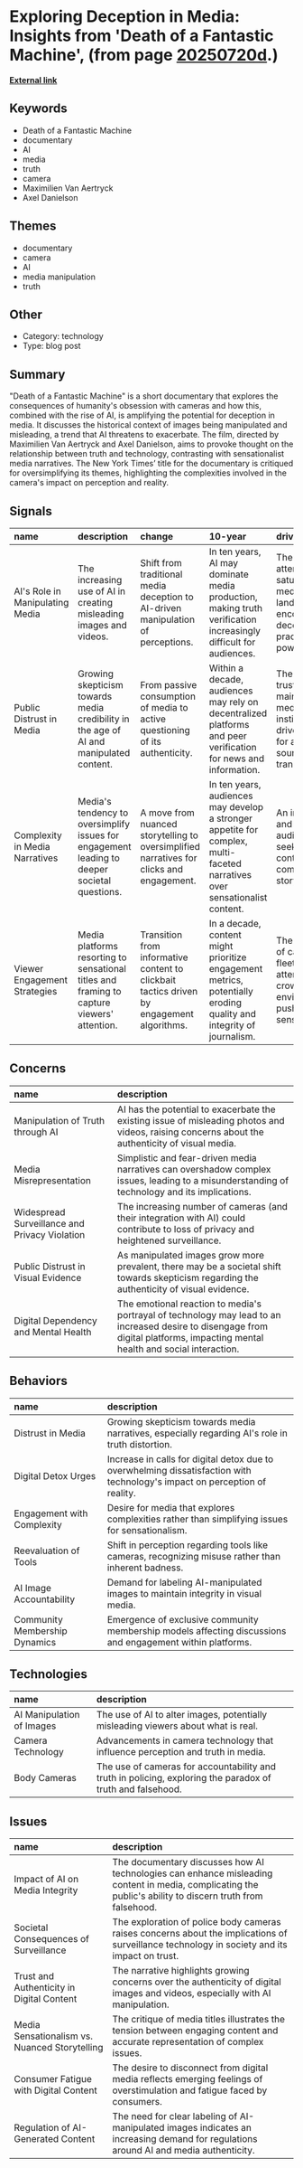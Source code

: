 # __Exploring Deception in Media: Insights from 'Death of a Fantastic Machine'__, (from page [20250720d](https://kghosh.substack.com/p/20250720d).)

__[External link](https://kottke.org/25/06/death-of-a-fantastic-machine?ref=sentiers.media)__



## Keywords

* Death of a Fantastic Machine
* documentary
* AI
* media
* truth
* camera
* Maximilien Van Aertryck
* Axel Danielson

## Themes

* documentary
* camera
* AI
* media manipulation
* truth

## Other

* Category: technology
* Type: blog post

## Summary

"Death of a Fantastic Machine" is a short documentary that explores the consequences of humanity's obsession with cameras and how this, combined with the rise of AI, is amplifying the potential for deception in media. It discusses the historical context of images being manipulated and misleading, a trend that AI threatens to exacerbate. The film, directed by Maximilien Van Aertryck and Axel Danielson, aims to provoke thought on the relationship between truth and technology, contrasting with sensationalist media narratives. The New York Times’ title for the documentary is critiqued for oversimplifying its themes, highlighting the complexities involved in the camera's impact on perception and reality.

## Signals

| name                            | description                                                                                  | change                                                                                    | 10-year                                                                                                                    | driving-force                                                                                                 |   relevancy |
|:--------------------------------|:---------------------------------------------------------------------------------------------|:------------------------------------------------------------------------------------------|:---------------------------------------------------------------------------------------------------------------------------|:--------------------------------------------------------------------------------------------------------------|------------:|
| AI's Role in Manipulating Media | The increasing use of AI in creating misleading images and videos.                           | Shift from traditional media deception to AI-driven manipulation of perceptions.          | In ten years, AI may dominate media production, making truth verification increasingly difficult for audiences.            | The race for attention in a saturated media landscape encourages deceptive practices powered by AI.           |           4 |
| Public Distrust in Media        | Growing skepticism towards media credibility in the age of AI and manipulated content.       | From passive consumption of media to active questioning of its authenticity.              | Within a decade, audiences may rely on decentralized platforms and peer verification for news and information.             | The erosion of trust in mainstream media institutions drives demand for alternative sources and transparency. |           5 |
| Complexity in Media Narratives  | Media's tendency to oversimplify issues for engagement leading to deeper societal questions. | A move from nuanced storytelling to oversimplified narratives for clicks and engagement.  | In ten years, audiences may develop a stronger appetite for complex, multi-faceted narratives over sensationalist content. | An informed and critical audience seeks deeper context and complexity in storytelling.                        |           4 |
| Viewer Engagement Strategies    | Media platforms resorting to sensational titles and framing to capture viewers' attention.   | Transition from informative content to clickbait tactics driven by engagement algorithms. | In a decade, content might prioritize engagement metrics, potentially eroding quality and integrity of journalism.         | The necessity of capturing fleeting attention in a crowded media environment pushes for sensationalism.       |           3 |

## Concerns

| name                                          | description                                                                                                                                                                    |
|:----------------------------------------------|:-------------------------------------------------------------------------------------------------------------------------------------------------------------------------------|
| Manipulation of Truth through AI              | AI has the potential to exacerbate the existing issue of misleading photos and videos, raising concerns about the authenticity of visual media.                                |
| Media Misrepresentation                       | Simplistic and fear-driven media narratives can overshadow complex issues, leading to a misunderstanding of technology and its implications.                                   |
| Widespread Surveillance and Privacy Violation | The increasing number of cameras (and their integration with AI) could contribute to loss of privacy and heightened surveillance.                                              |
| Public Distrust in Visual Evidence            | As manipulated images grow more prevalent, there may be a societal shift towards skepticism regarding the authenticity of visual evidence.                                     |
| Digital Dependency and Mental Health          | The emotional reaction to media's portrayal of technology may lead to an increased desire to disengage from digital platforms, impacting mental health and social interaction. |

## Behaviors

| name                          | description                                                                                                                |
|:------------------------------|:---------------------------------------------------------------------------------------------------------------------------|
| Distrust in Media             | Growing skepticism towards media narratives, especially regarding AI's role in truth distortion.                           |
| Digital Detox Urges           | Increase in calls for digital detox due to overwhelming dissatisfaction with technology's impact on perception of reality. |
| Engagement with Complexity    | Desire for media that explores complexities rather than simplifying issues for sensationalism.                             |
| Reevaluation of Tools         | Shift in perception regarding tools like cameras, recognizing misuse rather than inherent badness.                         |
| AI Image Accountability       | Demand for labeling AI-manipulated images to maintain integrity in visual media.                                           |
| Community Membership Dynamics | Emergence of exclusive community membership models affecting discussions and engagement within platforms.                  |

## Technologies

| name                      | description                                                                                                |
|:--------------------------|:-----------------------------------------------------------------------------------------------------------|
| AI Manipulation of Images | The use of AI to alter images, potentially misleading viewers about what is real.                          |
| Camera Technology         | Advancements in camera technology that influence perception and truth in media.                            |
| Body Cameras              | The use of cameras for accountability and truth in policing, exploring the paradox of truth and falsehood. |

## Issues

| name                                          | description                                                                                                                                               |
|:----------------------------------------------|:----------------------------------------------------------------------------------------------------------------------------------------------------------|
| Impact of AI on Media Integrity               | The documentary discusses how AI technologies can enhance misleading content in media, complicating the public's ability to discern truth from falsehood. |
| Societal Consequences of Surveillance         | The exploration of police body cameras raises concerns about the implications of surveillance technology in society and its impact on trust.              |
| Trust and Authenticity in Digital Content     | The narrative highlights growing concerns over the authenticity of digital images and videos, especially with AI manipulation.                            |
| Media Sensationalism vs. Nuanced Storytelling | The critique of media titles illustrates the tension between engaging content and accurate representation of complex issues.                              |
| Consumer Fatigue with Digital Content         | The desire to disconnect from digital media reflects emerging feelings of overstimulation and fatigue faced by consumers.                                 |
| Regulation of AI-Generated Content            | The need for clear labeling of AI-manipulated images indicates an increasing demand for regulations around AI and media authenticity.                     |